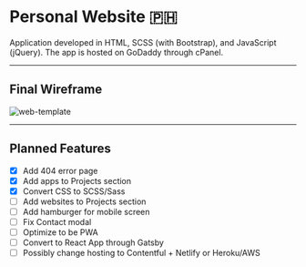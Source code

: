 # Personal Website :philippines:

Application developed in HTML, SCSS (with Bootstrap), and JavaScript (jQuery). The app is hosted on GoDaddy through cPanel.

---

## Final Wireframe

![web-template](https://user-images.githubusercontent.com/50670255/68522638-56e06180-027b-11ea-8ae0-0be5571d314b.jpg)

---

## Planned Features

- [x] Add 404 error page
- [x] Add apps to Projects section
- [x] Convert CSS to SCSS/Sass
- [ ] Add websites to Projects section
- [ ] Add hamburger for mobile screen
- [ ] Fix Contact modal
- [ ] Optimize to be PWA
- [ ] Convert to React App through Gatsby
- [ ] Possibly change hosting to Contentful + Netlify or Heroku/AWS
